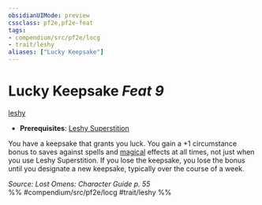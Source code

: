 ```yaml
---
obsidianUIMode: preview
cssclass: pf2e,pf2e-feat
tags:
- compendium/src/pf2e/locg
- trait/leshy
aliases: ["Lucky Keepsake"]
---
```

# Lucky Keepsake  *Feat 9*  
[leshy](leshy-b1.md "Leshy Ancestry & Heritage Trait")  

- **Prerequisites**: [Leshy Superstition](leshy-superstition-locg.md)

You have a keepsake that grants you luck. You gain a +1 circumstance bonus to saves against spells and [magical](magical.md "Magical Item Trait") effects at all times, not just when you use Leshy Superstition. If you lose the keepsake, you lose the bonus until you designate a new keepsake, typically over the course of a week.

*Source: Lost Omens: Character Guide p. 55*  
%% #compendium/src/pf2e/locg #trait/leshy %%